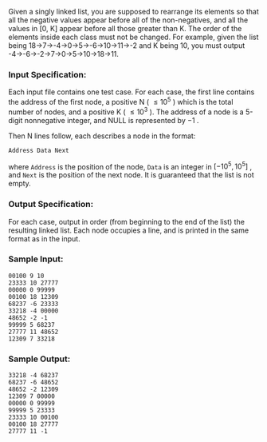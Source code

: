 <!-- Title
Splitting A Linked List (25)
-->
Given a singly linked list, you are supposed to rearrange its elements so that
all the negative values appear before all of the non-negatives, and all the
values in [0, K] appear before all those greater than K. The order of the
elements inside each class must not be changed. For example, given the list
being 18→7→-4→0→5→-6→10→11→-2 and K being 10, you must output
-4→-6→-2→7→0→5→10→18→11.

### Input Specification:

Each input file contains one test case. For each case, the first line contains
the address of the first node, a positive N ( $\le 10^5$ ) which is the total
number of nodes, and a positive K ( $\le 10^3$ ). The address of a node is a
5-digit nonnegative integer, and NULL is represented by $-1$ .

Then N lines follow, each describes a node in the format:

    
    
    Address Data Next
    

where `Address` is the position of the node, `Data` is an integer in $[-10^5,
10^5]$ , and `Next` is the position of the next node. It is guaranteed that
the list is not empty.

### Output Specification:

For each case, output in order (from beginning to the end of the list) the
resulting linked list. Each node occupies a line, and is printed in the same
format as in the input.

### Sample Input:

    
    
    00100 9 10
    23333 10 27777
    00000 0 99999
    00100 18 12309
    68237 -6 23333
    33218 -4 00000
    48652 -2 -1
    99999 5 68237
    27777 11 48652
    12309 7 33218
    

### Sample Output:

    
    
    33218 -4 68237
    68237 -6 48652
    48652 -2 12309
    12309 7 00000
    00000 0 99999
    99999 5 23333
    23333 10 00100
    00100 18 27777
    27777 11 -1
    

